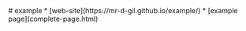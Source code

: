 <link rel="stylesheet" href="style3.css"/>
<section>
# example
* [web-site](https://mr-d-gil.github.io/example/)
* [example page](complete-page.html)
</section>
